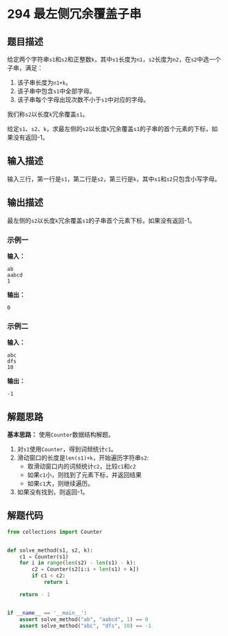 # 294 最左侧冗余覆盖子串

## 题目描述

给定两个字符串`s1`和`s2`和正整数`k`，其中`s1`长度为`n1`，`s2`长度为`n2`，在`s2`中选一个子串，满足：
1. 该子串长度为`n1+k`。
2. 该子串中包含`s1`中全部字母。
3. 该子串每个字母出现次数不小于`s1`中对应的字母。
   
我们称`s2`以长度`k`冗余覆盖`s1`。

给定`s1`、`s2`、`k`，求最左侧的`s2`以长度`k`冗余覆盖`s1`的子串的首个元素的下标，如果没有返回-1。

## 输入描述

输入三行，第一行是`s1`，第二行是`s2`，第三行是`k`，其中`s1`和`s2`只包含小写字母。

## 输出描述

最左侧的`s2`以长度`k`冗余覆盖`s1`的子串首个元素下标，如果没有返回-1。

### 示例一

**输入：**

```text
ab
aabcd
1
```

**输出：**

```text
0
```

### 示例二

**输入：**

```text
abc
dfs
10
```

**输出：**

```text
-1
```

## 解题思路

**基本思路：** 使用`Counter`数据结构解题。
1. 对`s1`使用`Counter`，得到词频统计`c1`。
2. 滑动窗口的长度是`len(s1)+k`，开始遍历字符串`s2`:
    - 取滑动窗口内的词频统计`c2`，比较`c1`和`c2`
    - 如果`c1`小，则找到了元素下标，并返回结果
    - 如果`c1`大，则继续遍历。
3. 如果没有找到，则返回-1。    

## 解题代码

```python
from collections import Counter


def solve_method(s1, s2, k):
    c1 = Counter(s1)
    for i in range(len(s2) - len(s1) - k):
        c2 = Counter(s2[i:i + len(s1) + k])
        if c1 < c2:
            return i

    return - 1


if __name__ == '__main__':
    assert solve_method("ab", "aabcd", 1) == 0
    assert solve_method("abc", "dfs", 10) == -1
```
